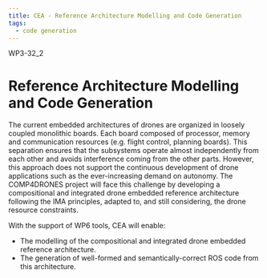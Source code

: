 ```yaml
---
title: CEA - Reference Architecture Modelling and Code Generation 
tags:
  - code generation
---
```


WP3-32_2

# Reference Architecture Modelling and Code Generation 

The current embedded architectures of drones are organized in loosely coupled monolithic boards. Each board composed of processor, memory and communication resources (e.g. flight control, planning boards). This separation ensures that the subsystems operate almost independently from each other and avoids interference coming from the other parts. However, this approach does not support the continuous development of drone applications such as the ever-increasing demand on autonomy. The COMP4DRONES project will face this challenge by developing a compositional and integrated drone embedded reference architecture following the IMA principles, adapted to, and still considering, the drone resource constraints.


With the support of WP6 tools, CEA will enable:

- The modelling of the compositional and integrated drone embedded reference architecture.
- The generation of well-formed and semantically-correct ROS code from this architecture.
